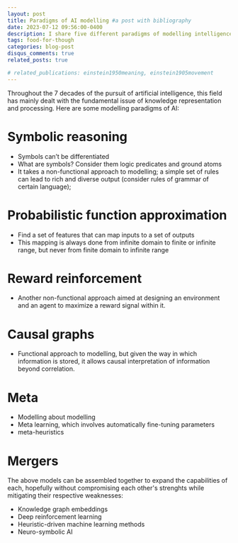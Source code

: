 ```yaml
---
layout: post
title: Paradigms of AI modelling #a post with bibliography
date: 2023-07-12 09:56:00-0400
description: I share five different paradigms of modelling intelligence #an example of a blog post with bibliography
tags: food-for-though
categories: blog-post
disqus_comments: true
related_posts: true

# related_publications: einstein1950meaning, einstein1905movement
---
```



Throughout the 7 decades of the pursuit of artificial intelligence, this field has mainly dealt with the fundamental issue of knowledge representation and processing. Here are some modelling paradigms of AI:


# Symbolic reasoning

- Symbols can’t be differentiated
- What are symbols? Consider them logic predicates and ground atoms
- It takes a non-functional approach to modelling; a simple set of rules can lead to rich and diverse output (consider rules of grammar of certain language); 


# Probabilistic function approximation 

- Find a set of features that can map inputs to a set of outputs
- This mapping is always done from infinite domain to finite or infinite range, but never from finite domain to infinite range

# Reward reinforcement 

- Another non-functional approach aimed at designing an environment and an agent to maximize a reward signal within it. 

# Causal graphs

- Functional approach to modelling, but given the way in which information is stored, it allows causal interpretation of information beyond correlation. 

# Meta

- Modelling about modelling 
- Meta learning, which involves automatically fine-tuning parameters
- meta-heuristics

# Mergers

The above models can be assembled together to expand the capabilities of each, hopefully without compromising each other's strenghts while mitigating their respective weaknesses:

- Knowledge graph embeddings
- Deep reinforcement learning
- Heuristic-driven machine learning methods
- Neuro-symbolic AI




‌


<!-- 
This post shows how to add bibliography to simple blog posts. If you would like something more academic, check the [distill style post]({% post_url 2018-12-22-distill %}). 

-->
